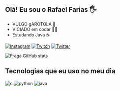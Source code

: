 ## Olá! Eu sou o Rafael Farias 🖐️

- VULGO gAROTOLA 👦
- VICIADO em codar 👨‍💻
- Estudando Java ☕​

[![Instagram](https://img.shields.io/badge/Instagram-E4405F?style=for-the-badge&logo=instagram&logoColor=white)](https://instagram.com/eele_grt)
[![Twitch](https://img.shields.io/badge/Twitch-9146FF?style=for-the-badge&logo=twitch&logoColor=white)](https://twitch.tv/gAROT1NH0)
[![Twitter](https://img.shields.io/badge/Twitter-00ACEE?style=for-the-badge&logo=twitter&logoColor=white)](https://twitter.com/FBrafael08)

![Fraga GitHub stats](https://github-readme-stats.vercel.app/api?username=rafaelfariasb&show_icons=true&theme=dracula&count_private=true)

## Tecnologias que eu uso no meu dia

<div style="display: inline_block">
  <img align="center" alt="c" src="https://img.shields.io/badge/C-00599C?style=for-the-badge&logo=c&logoColor=white" />
  <img align="center" alt="python" src="https://img.shields.io/badge/Python-14354C?style=for-the-badge&logo=python&logoColor=white" />
  <img align="center" alt="java" src="https://img.shields.io/badge/Java-ED8B00?style=for-the-badge&logo=java&logoColor=white" />
  
</div><br/>

